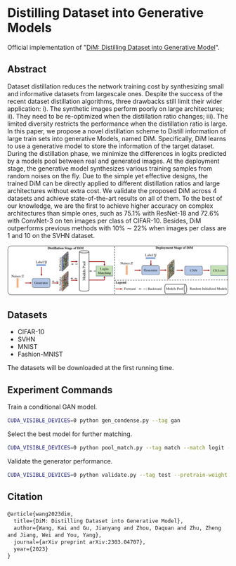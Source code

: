 # Distilling Dataset into Generative Models

Official implementation of "[DiM: Distilling Dataset into Generative Model](https://arxiv.org/abs/2303.04707)". 

## Abstract

Dataset distillation reduces the network training cost by synthesizing small and informative datasets from largescale ones. Despite the success of the recent dataset distillation algorithms, three drawbacks still limit their wider application: i). The synthetic images perform poorly on large architectures; ii). They need to be re-optimized when the distillation ratio changes; iii). The limited diversity restricts the performance when the distillation ratio is large. In this paper, we propose a novel distillation scheme to Distill information of large train sets into generative Models, named DiM. Specifically, DiM learns to use a generative model to store the information of the target dataset. During the distillation phase, we minimize the differences in logits predicted by a models pool between real and generated images. At the deployment stage, the generative model synthesizes various training samples from random noises on the fly. Due to the simple yet effective designs, the trained DiM can be directly applied to different distillation ratios and large architectures without extra cost. We validate the proposed DiM across 4 datasets and achieve state-of-the-art results on all of them. To the best of our knowledge, we are the first to achieve higher accuracy on complex architectures than simple ones, such as 75.1% with ResNet-18 and 72.6% with ConvNet-3 on ten images per class of CIFAR-10. Besides, DiM outperforms previous methods with 10% ∼ 22% when images per class are 1 and 10 on the SVHN dataset.

![pipeline](figs\pipeline.png)

## Datasets

* CIFAR-10
* SVHN
* MNIST
* Fashion-MNIST

The datasets will be downloaded at the first running time. 

## Experiment Commands

Train a conditional GAN model.

```bash
CUDA_VISIBLE_DEVICES=0 python gen_condense.py --tag gan
```

Select the best model for further matching.

```bash
CUDA_VISIBLE_DEVICES=0 python pool_match.py --tag match --match logit --match-aug --weight [BEST_MODEL]
```

Validate the generator performance.

```bash
CUDA_VISIBLE_DEVICES=0 python validate.py --tag test --pretrain-weight [BEST_MODEL]
```

## Citation

```
@article{wang2023dim,
  title={DiM: Distilling Dataset into Generative Model},
  author={Wang, Kai and Gu, Jianyang and Zhou, Daquan and Zhu, Zheng and Jiang, Wei and You, Yang},
  journal={arXiv preprint arXiv:2303.04707},
  year={2023}
}
```
